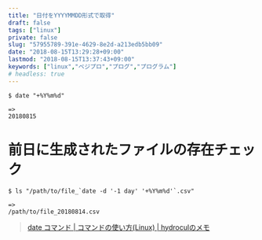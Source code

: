 ```yaml
---
title: "日付をYYYYMMDD形式で取得"
draft: false
tags: ["linux"]
private: false
slug: "57955789-391e-4629-8e2d-a213edb5bb09"
date: "2018-08-15T13:29:28+09:00"
lastmod: "2018-08-15T13:37:43+09:00"
keywords: ["linux","ベジプロ","プログ","プログラム"]
# headless: true
---
```


```
$ date "+%Y%m%d"

=>
20180815
```

# 前日に生成されたファイルの存在チェック
```
$ ls "/path/to/file_`date -d '-1 day' '+%Y%m%d'`.csv"

=>
/path/to/file_20180814.csv
```

> [date コマンド | コマンドの使い方(Linux) | hydroculのメモ](https://hydrocul.github.io/wiki/commands/date.html)
